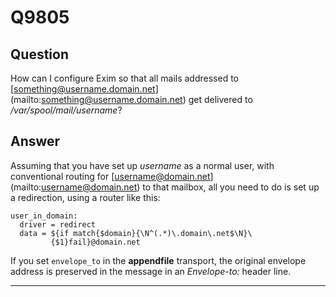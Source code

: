 Q9805
=====

Question
--------

How can I configure Exim so that all mails addressed to
[[something@username.domain.net](mailto:something@username.domain.net)](mailto:something@username.domain.net)
get delivered to */var/spool/mail/username*?

Answer
------

Assuming that you have set up *username* as a normal user, with
conventional routing for
[[username@domain.net](mailto:username@domain.net)](mailto:username@domain.net)
to that mailbox, all you need to do is set up a redirection, using a
router like this:

    user_in_domain:
      driver = redirect
      data = ${if match{$domain}{\N^(.*)\.domain\.net$\N}\
             {$1}fail}@domain.net

If you set `envelope_to` in the **appendfile** transport, the original
envelope address is preserved in the message in an *Envelope-to:* header
line.

* * * * *
